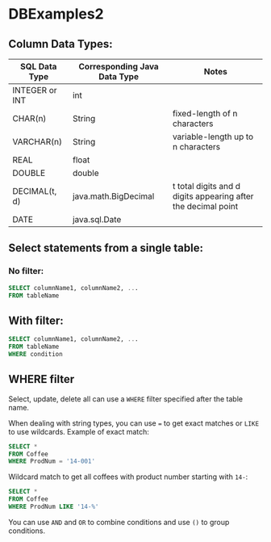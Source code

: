# DBExamples2

## Column Data Types:
| SQL Data Type  | Corresponding Java Data Type | Notes                                                         |
|----------------|------------------------------|---------------------------------------------------------------|
| INTEGER or INT | int                          |                                                               |
| CHAR(n)        | String                       | fixed-length of n characters                                  |
| VARCHAR(n)     | String                       | variable-length up to n characters                            |
| REAL           | float                        |                                                               |
| DOUBLE         | double                       |                                                               |
| DECIMAL(t, d)  | java.math.BigDecimal         | t total digits and d digits appearing after the decimal point |
| DATE           | java.sql.Date                |                                                               |

## Select statements from a single table:

### No filter:

```SQL
SELECT columnName1, columnName2, ...
FROM tableName
```
  
## With filter:

```SQL
SELECT columnName1, columnName2, ...
FROM tableName
WHERE condition
```

## WHERE filter

Select, update, delete all can use a `WHERE` filter specified after the table name.

When dealing with string types, you can use `=` to get exact matches or `LIKE` to use wildcards. Example of exact match:

```SQL
SELECT *
FROM Coffee
WHERE ProdNum = '14-001'
```

Wildcard match to get all coffees with product number starting with `14-`:

```SQL
SELECT *
FROM Coffee
WHERE ProdNum LIKE '14-%'
```

You can use `AND` and `OR` to combine conditions and use `()` to group conditions.



